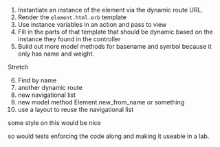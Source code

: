 1. Instantiate an instance of the element via the dynamic route URL.
2. Render the `element.html.erb` template
3. Use instance variables in an action and pass to view
4. Fill in the parts of that template that should be dynamic based on the instance they found in the controller
5. Build out more model methods for basename and symbol because it only has name and weight.

Stretch

6. Find by name
7. another dynamic route
8. new navigational list
9. new model method Element.new_from_name or something
10. use a layout to reuse the navigational list

some style on this would be nice

so would tests enforcing the code along and making it useable in a lab.
